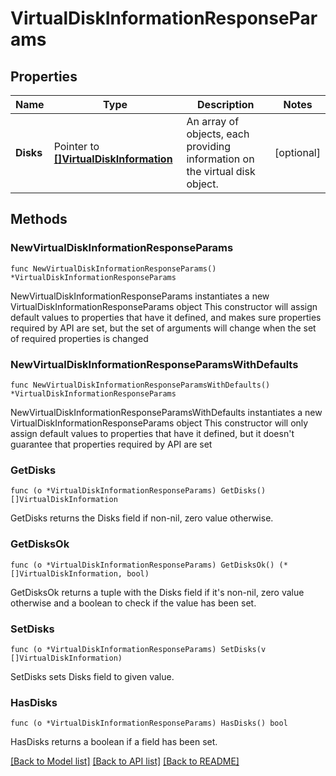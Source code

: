 # VirtualDiskInformationResponseParams

## Properties

Name | Type | Description | Notes
------------ | ------------- | ------------- | -------------
**Disks** | Pointer to [**[]VirtualDiskInformation**](VirtualDiskInformation.md) | An array of objects, each providing information on the virtual disk object. | [optional] 

## Methods

### NewVirtualDiskInformationResponseParams

`func NewVirtualDiskInformationResponseParams() *VirtualDiskInformationResponseParams`

NewVirtualDiskInformationResponseParams instantiates a new VirtualDiskInformationResponseParams object
This constructor will assign default values to properties that have it defined,
and makes sure properties required by API are set, but the set of arguments
will change when the set of required properties is changed

### NewVirtualDiskInformationResponseParamsWithDefaults

`func NewVirtualDiskInformationResponseParamsWithDefaults() *VirtualDiskInformationResponseParams`

NewVirtualDiskInformationResponseParamsWithDefaults instantiates a new VirtualDiskInformationResponseParams object
This constructor will only assign default values to properties that have it defined,
but it doesn't guarantee that properties required by API are set

### GetDisks

`func (o *VirtualDiskInformationResponseParams) GetDisks() []VirtualDiskInformation`

GetDisks returns the Disks field if non-nil, zero value otherwise.

### GetDisksOk

`func (o *VirtualDiskInformationResponseParams) GetDisksOk() (*[]VirtualDiskInformation, bool)`

GetDisksOk returns a tuple with the Disks field if it's non-nil, zero value otherwise
and a boolean to check if the value has been set.

### SetDisks

`func (o *VirtualDiskInformationResponseParams) SetDisks(v []VirtualDiskInformation)`

SetDisks sets Disks field to given value.

### HasDisks

`func (o *VirtualDiskInformationResponseParams) HasDisks() bool`

HasDisks returns a boolean if a field has been set.


[[Back to Model list]](../README.md#documentation-for-models) [[Back to API list]](../README.md#documentation-for-api-endpoints) [[Back to README]](../README.md)


